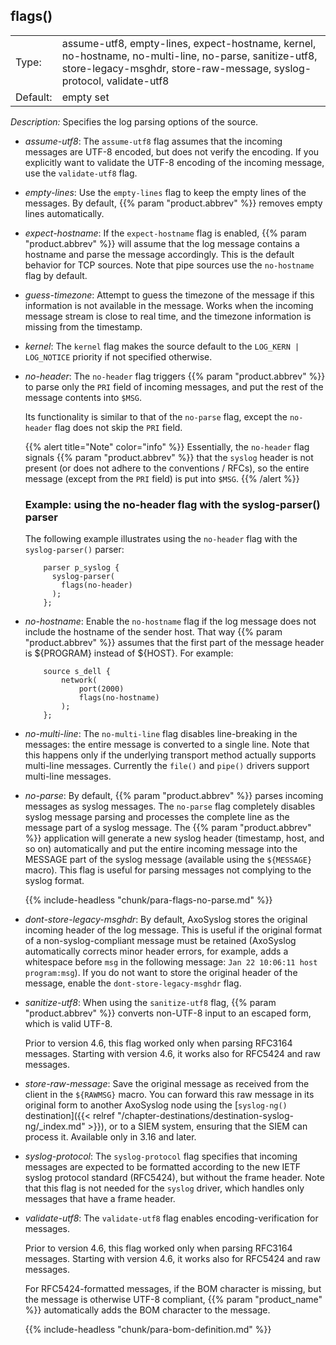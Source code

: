 ---
---
<!-- DISCLAIMER: This file is based on the syslog-ng Open Source Edition documentation https://github.com/balabit/syslog-ng-ose-guides/commit/2f4a52ee61d1ea9ad27cb4f3168b95408fddfdf2 and is used under the terms of The syslog-ng Open Source Edition Documentation License. The file has been modified by Axoflow. -->

## flags()

|          |       |
| -------- | ----- |
| Type:    | assume-utf8, empty-lines, expect-hostname, kernel, no-hostname, no-multi-line, no-parse, sanitize-utf8, store-legacy-msghdr, store-raw-message, syslog-protocol, validate-utf8 |
| Default: | empty set |

*Description:* Specifies the log parsing options of the source.

- *assume-utf8*: The `assume-utf8` flag assumes that the incoming messages are UTF-8 encoded, but does not verify the encoding. If you explicitly want to validate the UTF-8 encoding of the incoming message, use the `validate-utf8` flag.
- *empty-lines*: Use the `empty-lines` flag to keep the empty lines of the messages. By default, {{% param "product.abbrev" %}} removes empty lines automatically.
- *expect-hostname*: If the `expect-hostname` flag is enabled, {{% param "product.abbrev" %}} will assume that the log message contains a hostname and parse the message accordingly. This is the default behavior for TCP sources. Note that pipe sources use the `no-hostname` flag by default.
- *guess-timezone*: Attempt to guess the timezone of the message if this information is not available in the message. Works when the incoming message stream is close to real time, and the timezone information is missing from the timestamp.
- *kernel*: The `kernel` flag makes the source default to the `LOG_KERN | LOG_NOTICE` priority if not specified otherwise.
- *no-header*: The `no-header` flag triggers {{% param "product.abbrev" %}} to parse only the `PRI` field of incoming messages, and put the rest of the message contents into `$MSG`.

    Its functionality is similar to that of the `no-parse` flag, except the `no-header` flag does not skip the `PRI` field.

    {{% alert title="Note" color="info" %}}
Essentially, the `no-header` flag signals {{% param "product.abbrev" %}} that the `syslog` header is not present (or does not adhere to the conventions / RFCs), so the entire message (except from the `PRI` field) is put into `$MSG`.
    {{% /alert %}}

    ### Example: using the no-header flag with the syslog-parser() parser
    
    The following example illustrates using the `no-header` flag with the `syslog-parser()` parser:
    
    ```shell
        parser p_syslog {
          syslog-parser(
            flags(no-header)
          );
        };
    ```

- *no-hostname*: Enable the `no-hostname` flag if the log message does not include the hostname of the sender host. That way {{% param "product.abbrev" %}} assumes that the first part of the message header is ${PROGRAM} instead of ${HOST}. For example:
    
    ```shell
        source s_dell {
            network(
                port(2000)
                flags(no-hostname)
            );
        };
    ```

- *no-multi-line*: The `no-multi-line` flag disables line-breaking in the messages: the entire message is converted to a single line. Note that this happens only if the underlying transport method actually supports multi-line messages. Currently the `file()` and `pipe()` drivers support multi-line messages.
- *no-parse*: By default, {{% param "product.abbrev" %}} parses incoming messages as syslog messages. The `no-parse` flag completely disables syslog message parsing and processes the complete line as the message part of a syslog message. The {{% param "product.abbrev" %}} application will generate a new syslog header (timestamp, host, and so on) automatically and put the entire incoming message into the MESSAGE part of the syslog message (available using the `${MESSAGE}` macro). This flag is useful for parsing messages not complying to the syslog format.

    {{% include-headless "chunk/para-flags-no-parse.md" %}}

- *dont-store-legacy-msghdr*: By default, AxoSyslog stores the original incoming header of the log message. This is useful if the original format of a non-syslog-compliant message must be retained (AxoSyslog automatically corrects minor header errors, for example, adds a whitespace before `msg` in the following message: `Jan 22 10:06:11 host program:msg`). If you do not want to store the original header of the message, enable the `dont-store-legacy-msghdr` flag.

- *sanitize-utf8*: When using the `sanitize-utf8` flag, {{% param "product.abbrev" %}} converts non-UTF-8 input to an escaped form, which is valid UTF-8.

    Prior to version 4.6, this flag worked only when parsing RFC3164 messages. Starting with version 4.6, it works also for RFC5424 and raw messages.

- *store-raw-message*: Save the original message as received from the client in the `${RAWMSG}` macro. You can forward this raw message in its original form to another AxoSyslog node using the [`syslog-ng()` destination]({{< relref "/chapter-destinations/destination-syslog-ng/_index.md" >}}), or to a SIEM system, ensuring that the SIEM can process it. Available only in 3.16 and later.
- *syslog-protocol*: The `syslog-protocol` flag specifies that incoming messages are expected to be formatted according to the new IETF syslog protocol standard (RFC5424), but without the frame header. Note that this flag is not needed for the `syslog` driver, which handles only messages that have a frame header.

- *validate-utf8*: The `validate-utf8` flag enables encoding-verification for messages.

    Prior to version 4.6, this flag worked only when parsing RFC3164 messages. Starting with version 4.6, it works also for RFC5424 and raw messages.

    For RFC5424-formatted messages, if the BOM character is missing, but the message is otherwise UTF-8 compliant, {{% param "product_name" %}} automatically adds the BOM character to the message.

    {{% include-headless "chunk/para-bom-definition.md" %}}

